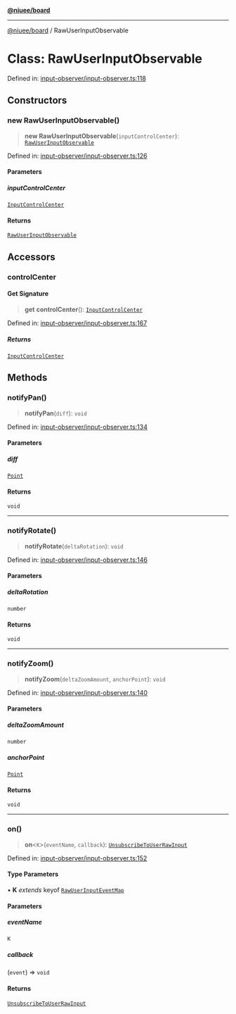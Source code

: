 [**@niuee/board**](../README.md)

***

[@niuee/board](../globals.md) / RawUserInputObservable

# Class: RawUserInputObservable

Defined in: [input-observer/input-observer.ts:118](https://github.com/niuee/board/blob/cc09a87e934160adef876c4e11d51fd97e78653d/src/input-observer/input-observer.ts#L118)

## Constructors

### new RawUserInputObservable()

> **new RawUserInputObservable**(`inputControlCenter`): [`RawUserInputObservable`](RawUserInputObservable.md)

Defined in: [input-observer/input-observer.ts:126](https://github.com/niuee/board/blob/cc09a87e934160adef876c4e11d51fd97e78653d/src/input-observer/input-observer.ts#L126)

#### Parameters

##### inputControlCenter

[`InputControlCenter`](../interfaces/InputControlCenter.md)

#### Returns

[`RawUserInputObservable`](RawUserInputObservable.md)

## Accessors

### controlCenter

#### Get Signature

> **get** **controlCenter**(): [`InputControlCenter`](../interfaces/InputControlCenter.md)

Defined in: [input-observer/input-observer.ts:167](https://github.com/niuee/board/blob/cc09a87e934160adef876c4e11d51fd97e78653d/src/input-observer/input-observer.ts#L167)

##### Returns

[`InputControlCenter`](../interfaces/InputControlCenter.md)

## Methods

### notifyPan()

> **notifyPan**(`diff`): `void`

Defined in: [input-observer/input-observer.ts:134](https://github.com/niuee/board/blob/cc09a87e934160adef876c4e11d51fd97e78653d/src/input-observer/input-observer.ts#L134)

#### Parameters

##### diff

[`Point`](../type-aliases/Point.md)

#### Returns

`void`

***

### notifyRotate()

> **notifyRotate**(`deltaRotation`): `void`

Defined in: [input-observer/input-observer.ts:146](https://github.com/niuee/board/blob/cc09a87e934160adef876c4e11d51fd97e78653d/src/input-observer/input-observer.ts#L146)

#### Parameters

##### deltaRotation

`number`

#### Returns

`void`

***

### notifyZoom()

> **notifyZoom**(`deltaZoomAmount`, `anchorPoint`): `void`

Defined in: [input-observer/input-observer.ts:140](https://github.com/niuee/board/blob/cc09a87e934160adef876c4e11d51fd97e78653d/src/input-observer/input-observer.ts#L140)

#### Parameters

##### deltaZoomAmount

`number`

##### anchorPoint

[`Point`](../type-aliases/Point.md)

#### Returns

`void`

***

### on()

> **on**\<`K`\>(`eventName`, `callback`): [`UnsubscribeToUserRawInput`](../type-aliases/UnsubscribeToUserRawInput.md)

Defined in: [input-observer/input-observer.ts:152](https://github.com/niuee/board/blob/cc09a87e934160adef876c4e11d51fd97e78653d/src/input-observer/input-observer.ts#L152)

#### Type Parameters

• **K** *extends* keyof [`RawUserInputEventMap`](../type-aliases/RawUserInputEventMap.md)

#### Parameters

##### eventName

`K`

##### callback

(`event`) => `void`

#### Returns

[`UnsubscribeToUserRawInput`](../type-aliases/UnsubscribeToUserRawInput.md)

